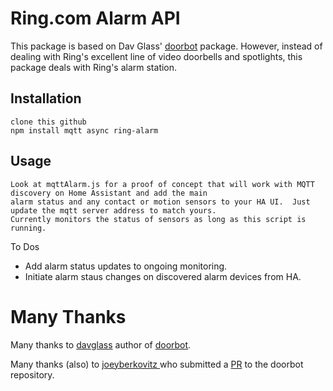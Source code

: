 Ring.com Alarm API
=====================
This package is based on Dav Glass' [doorbot](https://github.com/davglass/doorbot) package.
However, instead of dealing with Ring's excellent line of video doorbells and spotlights,
this package deals with Ring's alarm station.

Installation
------------

    clone this github
    npm install mqtt async ring-alarm

Usage
-----

    Look at mqttAlarm.js for a proof of concept that will work with MQTT discovery on Home Assistant and add the main 
    alarm status and any contact or motion sensors to your HA UI.  Just update the mqtt server address to match yours.  
    Currently monitors the status of sensors as long as this script is running.
    
To Dos
* Add alarm status updates to ongoing monitoring.
* Initiate alarm staus changes on discovered alarm devices from HA.
    
# Many Thanks
Many thanks to [davglass](https://github.com/davglass) author of
[doorbot](https://github.com/davglass/doorbot).

Many thanks (also) to [joeyberkovitz ](https://github.com/joeyberkovitz) who submitted a
[PR](https://github.com/davglass/doorbot/pull/27) to the doorbot repository.
